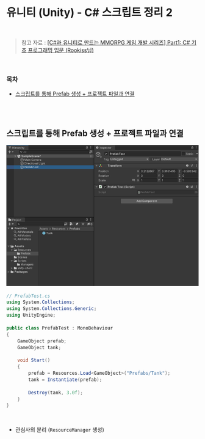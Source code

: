 # 유니티 (Unity) - C# 스크립트 정리 2

<br/>

> 참고 자료 : <a href="https://www.inflearn.com/course/%EC%9C%A0%EB%8B%88%ED%8B%B0-mmorpg-%EA%B0%9C%EB%B0%9C-part1">[C#과 유니티로 만드는 MMORPG 게임 개발 시리즈] Part1: C# 기초 프로그래밍 입문 (Rookiss님)</a>

<br/>

### 목차

- <a href="">스크립트를 통해 Prefab 생성 + 프로젝트 파일과 연결</a>
<!-- - <a href=""></a> -->

<br/><br/>

## 스크립트를 통해 Prefab 생성 + 프로젝트 파일과 연결

<img src="img\unity_prefab.png">

```c#
// PrefabTest.cs
using System.Collections;
using System.Collections.Generic;
using UnityEngine;

public class PrefabTest : MonoBehaviour
{
    GameObject prefab;
    GameObject tank;

    void Start()
    {
        prefab = Resources.Load<GameObject>("Prefabs/Tank");
        tank = Instantiate(prefab);

        Destroy(tank, 3.0f);
    }
}
```

<br/>

- 관심사의 분리 (<code>ResourceManager</code> 생성)
